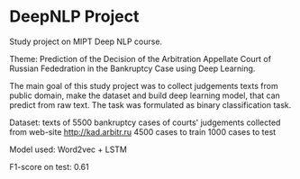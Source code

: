 # DeepNLP Project

Study project on MIPT Deep NLP course.

Theme: Prediction of the Decision of the Arbitration Appellate Court of Russian Fededration in the Bankruptcy Case using Deep Learning.

The main goal of this study project was to collect judgements texts from public domain, make the
dataset and build deep learning model, that can predict from raw text. The task was formulated as binary
classification task.

Dataset: texts of 5500 bankruptcy cases of courts' judgements collected from web-site http://kad.arbitr.ru
4500 cases to train
1000 cases to test

Model used: Word2vec + LSTM

F1-score on test: 0.61


